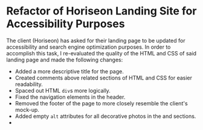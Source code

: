 # Refactor of Horiseon Landing Site for Accessibility Purposes

The client (Horiseon) has asked for their landing page to be updated for accessibility and search engine optimization purposes. In order to accomplish this task, I re-evaluated the quality of the HTML and CSS of said landing page and made the following changes:

* Added a more descriptive title for the page.
* Created comments above related sections of HTML and CSS for easier readability.
* Spaced out HTML `div`s more logically.
* Fixed the navigation elements in the header.
* Removed the footer of the page to more closely resemble the client's mock-up.
* Added empty `alt` attributes for all decorative photos in the <!-- Content --> and <!-- Benefits --> sections.
* 